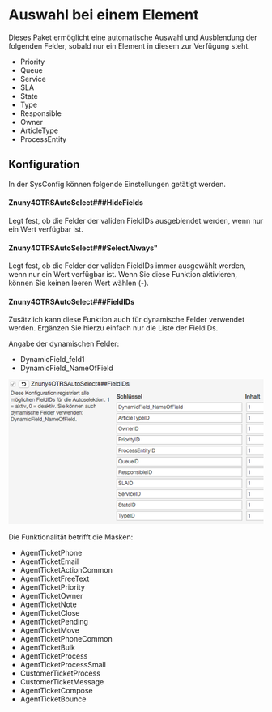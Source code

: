 # Auswahl bei einem Element

Dieses Paket ermöglicht eine automatische Auswahl und Ausblendung der folgenden Felder, sobald nur ein Element in diesem zur Verfügung steht.

 - Priority
 - Queue
 - Service
 - SLA
 - State
 - Type
 - Responsible
 - Owner
 - ArticleType
 - ProcessEntity

## Konfiguration

In der SysConfig können folgende Einstellungen getätigt werden.

#### Znuny4OTRSAutoSelect###HideFields
Legt fest, ob die Felder der validen FieldIDs ausgeblendet werden, wenn nur ein Wert verfügbar ist.

#### Znuny4OTRSAutoSelect###SelectAlways"
Legt fest, ob die Felder der validen FieldIDs immer ausgewählt werden, wenn nur ein Wert verfügbar ist.
Wenn Sie diese Funktion aktivieren, können Sie keinen leeren Wert wählen (-).

#### Znuny4OTRSAutoSelect###FieldIDs
Zusätzlich kann diese Funktion auch für dynamische Felder verwendet werden.
Ergänzen Sie hierzu einfach nur die Liste der FieldIDs.

Angabe der dynamischen Felder:

- DynamicField_feld1
- DynamicField_NameOfField

![Beispiel DynamicField_feld1](doc/de/images/DynamicFields.png)

Die Funktionalität betrifft die Masken:

 - AgentTicketPhone
 - AgentTicketEmail
 - AgentTicketActionCommon
 - AgentTicketFreeText
 - AgentTicketPriority
 - AgentTicketOwner
 - AgentTicketNote
 - AgentTicketClose
 - AgentTicketPending
 - AgentTicketMove
 - AgentTicketPhoneCommon
 - AgentTicketBulk
 - AgentTicketProcess
 - AgentTicketProcessSmall
 - CustomerTicketProcess
 - CustomerTicketMessage
 - AgentTicketCompose
 - AgentTicketBounce
